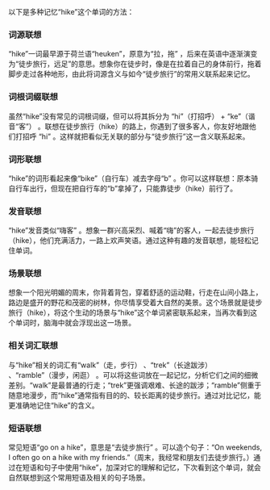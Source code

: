 以下是多种记忆“hike”这个单词的方法：

### 词源联想
“hike”一词最早源于荷兰语“heuken”，原意为“拉，拖” ，后来在英语中逐渐演变为“徒步旅行，远足”的意思。想象你在徒步时，像是在拉着自己的身体前行，拖着脚步走过各种地形，由此将词源含义与如今“徒步旅行”的常用义联系起来记忆。

### 词根词缀联想
虽然“hike”没有常见的词根词缀，但可以将其拆分为 “hi”（打招呼） + “ke”（谐音“客”） 。联想在徒步旅行（hike）的路上，你遇到了很多客人，你友好地跟他们打招呼 “hi” 。这样就把看似无关联的部分与“徒步旅行”这一含义联系起来。

### 词形联想
“hike”的词形看起来像“bike”（自行车）减去字母“b” 。你可以这样联想：原本骑自行车出行，但现在把自行车的“b”拿掉了，只能靠徒步（hike）前行了。

### 发音联想
“hike”发音类似“嗨客” 。想象一群兴高采烈、喊着“嗨”的客人，一起去徒步旅行（hike），他们充满活力，一路上欢声笑语。通过这种有趣的发音联想，能轻松记住单词。

### 场景联想
想象一个阳光明媚的周末，你背着背包，穿着舒适的运动鞋，行走在山间小路上，路边是盛开的野花和茂密的树林，你尽情享受着大自然的美景。这个场景就是徒步旅行（hike），将这个生动的场景与“hike”这个单词紧密联系起来，当再次看到这个单词时，脑海中就会浮现出这一场景。

### 相关词汇联想
与“hike”相关的词汇有“walk”（走，步行） 、“trek”（长途跋涉） 、“ramble”（漫步，闲逛） 。可以将这些词放在一起记忆，分析它们之间的细微差别。“walk”是最普通的行走；“trek”更强调艰难、长途的跋涉；“ramble”侧重于随意地漫步，而“hike”通常指有目的的、较长距离的徒步旅行。通过对比记忆，能更准确地记住“hike”的含义。

### 短语联想
常见短语“go on a hike”，意思是“去徒步旅行” 。可以造个句子：“On weekends, I often go on a hike with my friends.”（周末，我经常和朋友们去徒步旅行。）通过在短语和句子中使用“hike”，加深对它的理解和记忆，下次看到这个单词，就会自然联想到这个常用短语及相关的句子场景。 